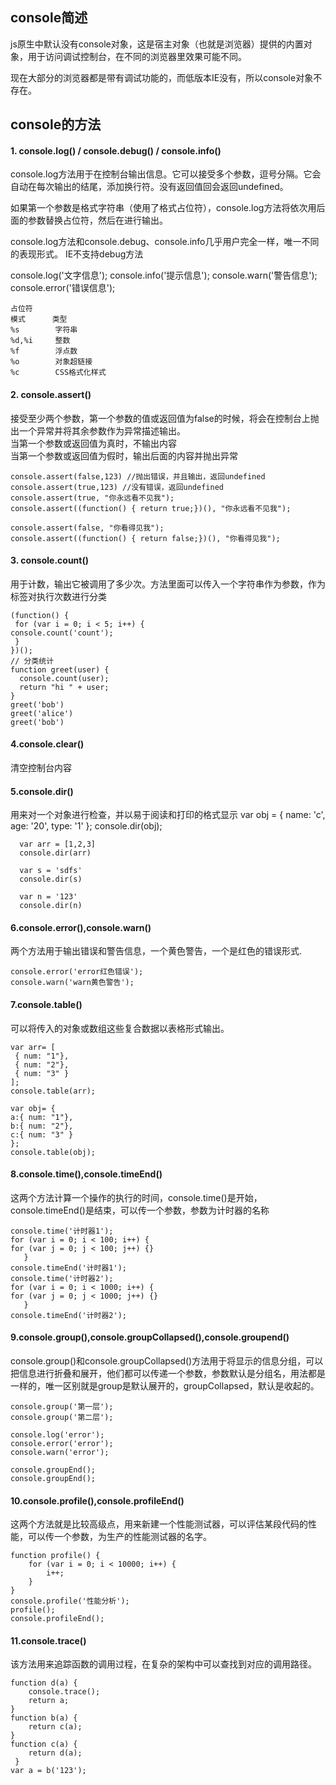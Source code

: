 ## console简述  ##
js原生中默认没有console对象，这是宿主对象（也就是浏览器）提供的内置对象，用于访问调试控制台，在不同的浏览器里效果可能不同。

  现在大部分的浏览器都是带有调试功能的，而低版本IE没有，所以console对象不存在。
## console的方法 ##
#### 1. console.log() / console.debug() / console.info() 

<p>
	console.log方法用于在控制台输出信息。它可以接受多个参数，逗号分隔。它会自动在每次输出的结尾，添加换行符。没有返回值回会返回undefined。
</p>
<p>
	如果第一个参数是格式字符串（使用了格式占位符），console.log方法将依次用后面的参数替换占位符，然后在进行输出。
</p>
<p>
	console.log方法和console.debug、console.info几乎用户完全一样，唯一不同的表现形式。
	IE不支持debug方法
</p>
    console.log('文字信息');
    console.info('提示信息');
    console.warn('警告信息');
    console.error('错误信息');
    
    占位符
    模式	    类型
    %s	      字符串
    %d,%i	  整数
    %f	      浮点数
    %o	      对象超链接
    %c	      CSS格式化样式

#### 2. console.assert() 
  接受至少两个参数，第一个参数的值或返回值为false的时候，将会在控制台上抛出一个异常并将其余参数作为异常描述输出。<br/>
	当第一个参数或返回值为真时，不输出内容<br/>
	当第一个参数或返回值为假时，输出后面的内容并抛出异常

    console.assert(false,123) //抛出错误，并且输出，返回undefined
    console.assert(true,123) //没有错误，返回undefined
    console.assert(true, "你永远看不见我");
    console.assert((function() { return true;})(), "你永远看不见我");
     
    console.assert(false, "你看得见我");
    console.assert((function() { return false;})(), "你看得见我");
#### 3. console.count() 
用于计数，输出它被调用了多少次。方法里面可以传入一个字符串作为参数，作为标签对执行次数进行分类

    (function() {
     for (var i = 0; i < 5; i++) { 
    console.count('count'); 
     }
    })();
    // 分类统计
    function greet(user) { 
      console.count(user); 
      return "hi " + user;
    }
    greet('bob')
    greet('alice')
    greet('bob')
#### 4.console.clear()
清空控制台内容
#### 5.console.dir() 
用来对一个对象进行检查，并以易于阅读和打印的格式显示
	var obj = {
	name: 'c',
	age: '20',
	type: '1'
	  };
	  console.dir(obj);
	 
	  var arr = [1,2,3]
	  console.dir(arr)
	 
	  var s = 'sdfs'
	  console.dir(s)
	 
	  var n = '123'
	  console.dir(n)
#### 6.console.error(),console.warn() 
两个方法用于输出错误和警告信息，一个黄色警告，一个是红色的错误形式.

	console.error('error红色错误');
	console.warn('warn黄色警告');
#### 7.console.table() 
可以将传入的对象或数组这些复合数据以表格形式输出。

    var arr= [ 
     { num: "1"},
     { num: "2"}, 
     { num: "3" }
    ];
    console.table(arr);
    
    var obj= {
    a:{ num: "1"},
    b:{ num: "2"},
    c:{ num: "3" }
    };
    console.table(obj);
#### 8.console.time(),console.timeEnd() 
这两个方法计算一个操作的执行的时间，console.time()是开始，console.timeEnd()是结束，可以传一个参数，参数为计时器的名称

	console.time('计时器1');
	for (var i = 0; i < 100; i++) {
	for (var j = 0; j < 100; j++) {}
	   }
	console.timeEnd('计时器1');
	console.time('计时器2');
	for (var i = 0; i < 1000; i++) {
	for (var j = 0; j < 1000; j++) {}
	   }
	console.timeEnd('计时器2');
#### 9.console.group(),console.groupCollapsed(),console.groupend() 
console.group()和console.groupCollapsed()方法用于将显示的信息分组，可以把信息进行折叠和展开，他们都可以传递一个参数，参数默认是分组名，用法都是一样的，唯一区别就是group是默认展开的，groupCollapsed，默认是收起的。

	console.group('第一层');
	console.group('第二层');
	
	console.log('error');
	console.error('error');
	console.warn('error');
	
	console.groupEnd(); 
	console.groupEnd();
#### 10.console.profile(),console.profileEnd() 
这两个方法就是比较高级点，用来新建一个性能测试器，可以评估某段代码的性能，可以传一个参数，为生产的性能测试器的名字。

	function profile() { 
		for (var i = 0; i < 10000; i++) { 
			i++;
		}
	}
	console.profile('性能分析');
	profile();
	console.profileEnd();
#### 11.console.trace() 
该方法用来追踪函数的调用过程，在复杂的架构中可以查找到对应的调用路径。

	function d(a) { 
	    console.trace();
	    return a;
	}
	function b(a) { 
	    return c(a);
	}
	function c(a) { 
	    return d(a);
	 }
	var a = b('123');

